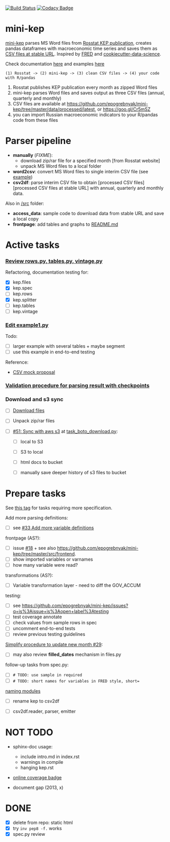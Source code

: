 [![Build Status](https://travis-ci.org/epogrebnyak/mini-kep.svg?branch=master)](https://travis-ci.org/epogrebnyak/mini-kep) 
[![Codacy Badge](https://api.codacy.com/project/badge/Grade/8a467743314641b4a22b66b327834367)](https://www.codacy.com/app/epogrebnyak/mini-kep?utm_source=github.com&amp;utm_medium=referral&amp;utm_content=epogrebnyak/mini-kep&amp;utm_campaign=Badge_Grade)

# mini-kep

[mini-kep] parses MS Word files from [Rosstat KEP publication][Rosstat], creates pandas dataframes with 
macroeconomic time series and saves them as [CSV files at stable URL][backend]. Inspired by [FRED](https://fred.stlouisfed.org/) and 
[cookiecutter-data-science](https://github.com/drivendata/cookiecutter-data-science). 

Check documentation [here](http://mini-kep-docs.s3-website-eu-west-1.amazonaws.com)
and examples [here](https://github.com/epogrebnyak/mini-kep/blob/dev/src/example1.py)

```
(1) Rosstat -> (2) mini-kep -> (3) clean CSV files -> (4) your code with R/pandas
```
1. Rosstat publishes KEP publication every month as zipped Word files
2. mini-kep parses Word files and saves output as three CSV files (annual, quarterly and monthly)
3. CSV files are available at <https://github.com/epogrebnyak/mini-kep/tree/master/data/processed/latest>, 
   or <https://goo.gl/Cr5mSZ> 
4. you can import Russian macroeconomic indicators to your R/pandas code from these files  


Parser pipeline
===============
-   **manually** (*FIXME*):
    -   download zip/rar file for a specified month [from Rosstat website]
    -   unpack MS Word files to a local folder
-   **word2csv**: convert MS Word files to single interim CSV file (see [example])
-   **csv2df**: parse interim CSV file to obtain [processed CSV files][processed CSV files at stable URL] with annual, quarterly and monthly data.

Also in [/src] folder:

-   **access\_data**: sample code to download data from stable URL and save a local copy
-   **frontpage**: add tables and graphs to [README.md]

  [mini-kep]: https://github.com/epogrebnyak/mini-kep
  [Rosstat]: http://www.gks.ru/wps/wcm/connect/rosstat_main/rosstat/ru/statistics/publications/catalog/doc_1140080765391
  [backend]: https://github.com/epogrebnyak/mini-kep/tree/master/data/processed/latest
  [example]: https://github.com/epogrebnyak/mini-kep/blob/master/data/interim/2017/05/tab.csv
  [/src]: https://github.com/epogrebnyak/mini-kep/tree/master/src
  [README.md]: https://github.com/epogrebnyak/mini-kep/blob/master/VALUES.md

Active tasks 
============

### [Review rows.py, tables.py, vintage.py](https://github.com/epogrebnyak/mini-kep/issues/52)

Refactoring, documentation testing for:
- [x] kep.files 
- [x] kep.spec 
- [ ] kep.rows
- [x] kep.splitter
- [ ] kep.tables
- [ ] kep.vintage

### [Edit example1.py](https://github.com/epogrebnyak/mini-kep/issues/53)

Todo:
- [ ] larger example with several tables + maybe segment
- [ ] use this example in end-to-end testing 

Reference: 

- [CSV mock proposal](https://github.com/epogrebnyak/mini-kep/issues/9)

### [Validation procedure for parsing result with checkpoints](https://github.com/epogrebnyak/mini-kep/issues/50)

### Download and s3 sync

- [ ] [Download files](https://github.com/epogrebnyak/mini-kep/issues/30)

- [ ] Unpack zip/rar files 

- [ ] [#51: Sync with aws s3](https://github.com/epogrebnyak/mini-kep/issues/51)
  at [task_boto_download.py](https://github.com/epogrebnyak/mini-kep/blob/dev/todo_task_boto_s3_sync.py):
  - [ ] local to S3 
  - [ ] S3 to local 
  - [ ] html docs to bucket 
  - [ ] manually save deeper history of s3 files to bucket

  
Prepare tasks
=============

See [this tag](https://github.com/epogrebnyak/mini-kep/issues?q=is%3Aissue+is%3Aopen+label%3A%22edit+task+specification%22) for tasks requiring more specification. 

Add more parsing definitions:
  - [ ] see [#33 Add more variable definitions ](https://github.com/epogrebnyak/mini-kep/issues/33) 	
  
frontpage (AS?):
   - [ ] issue [#18](https://github.com/epogrebnyak/mini-kep/issues/18) + see also <https://github.com/epogrebnyak/mini-kep/tree/master/src/frontend>.
   - [ ] show imported variables or varnames
   - [ ] how many variable were read?

transformations (AS?):
  - [ ] Variable transformation layer - need to diff the GOV_ACCUM  
   
testing: 
  - [ ] see <https://github.com/epogrebnyak/mini-kep/issues?q=is%3Aissue+is%3Aopen+label%3Atesting>
  - [ ] test coverage annotate 
  - [ ] check values from sample rows in spec  
  - [ ] uncomment end-to-end tests
  - [ ] review previous testing guidelines    
   
[Simplify procedure to update new month #29](https://github.com/epogrebnyak/mini-kep/issues/29):
  - [ ] may also review **filled_dates** mechanism in files.py 
 
follow-up tasks from spec.py:
   - [ ] ```# TODO: use sample in required```
   - [ ] ```# TODO: short names for variables in FRED style, short=```
 
[naming modules](https://github.com/epogrebnyak/mini-kep/issues/35)
   - [ ] rename kep to csv2df
   - [ ] csv2df.reader, parser, emitter
   
   
NOT TODO
========

- sphinx-doc usage:
  - include intro.md in index.rst
  - warnings in compile
  - hanging kep.rst
  
- [online coverage badge](https://github.com/epogrebnyak/mini-kep/issues/23)

- document gap (2013, x)
  
DONE
====

- [x] delete from repo: static html
- [x] try ```inv pep8 -f.``` works
- [x] spec.py review
